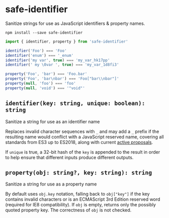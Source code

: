 # safe-identifier

Sanitize strings for use as JavaScript identifiers & property names.

```
npm install --save safe-identifier
```

```js
import { identifier, property } from 'safe-identifier'

identifier('Foo') === 'Foo'
identifier('enum') === '_enum'
identifier('my var', true) === 'my_var_hk17pp'
identifier(' my \0var ', true) === 'my_var_1d8fi3'

property('Foo', 'bar') === 'Foo.bar'
property('Foo', 'bar\nbar') === 'Foo["bar\\nbar"]'
property(null, 'foo') === 'foo'
property(null, 'void') === '"void"'
```

## `identifier(key: string, unique: boolean): string`

Sanitize a string for use as an identifier name

Replaces invalid character sequences with `_` and may add a `_` prefix if the
resulting name would conflict with a JavaScript reserved name, covering all
standards from ES3 up to ES2018, along with current
[active proposals](https://github.com/tc39/proposals).

If `unique` is true, a 32-bit hash of the `key` is appended to the result in
order to help ensure that different inputs produce different outputs.

## `property(obj: string?, key: string): string`

Sanitize a string for use as a property name

By default uses `obj.key` notation, falling back to `obj["key"]` if the key
contains invalid characters or is an ECMAScript 3rd Edition reserved word
(required for IE8 compatibility). If `obj` is empty, returns only the possibly
quoted property key. The correctness of `obj` is not checked.
